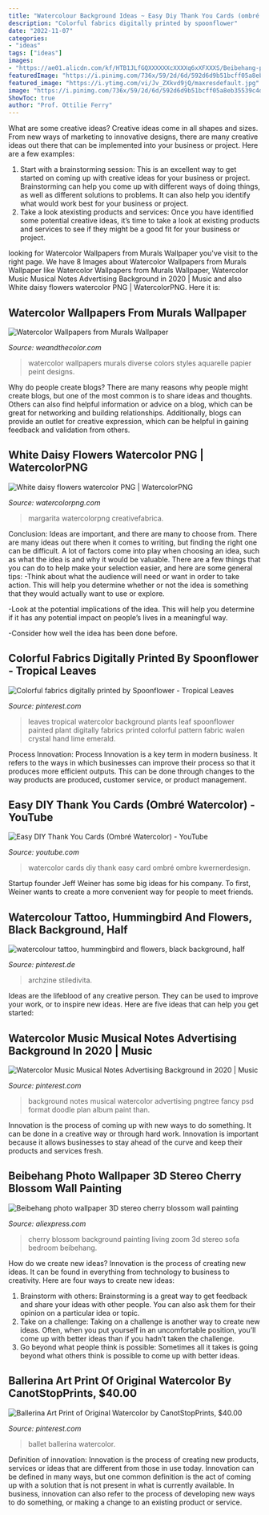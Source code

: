 ```yaml
---
title: "Watercolour Background Ideas ~ Easy Diy Thank You Cards (ombré Watercolor)"
description: "Colorful fabrics digitally printed by spoonflower"
date: "2022-11-07"
categories:
- "ideas"
tags: ["ideas"]
images:
- "https://ae01.alicdn.com/kf/HTB1JLfGQXXXXXXcXXXXq6xXFXXXS/Beibehang-photo-wallpaper-3D-stereo-cherry-blossom-wall-painting-wallpaper-living-room-bedroom-sofa-background-wall.jpg"
featuredImage: "https://i.pinimg.com/736x/59/2d/6d/592d6d9b51bcff05a8eb35539c4d9d35.jpg"
featured_image: "https://i.ytimg.com/vi/Jv_ZXkvd9jQ/maxresdefault.jpg"
image: "https://i.pinimg.com/736x/59/2d/6d/592d6d9b51bcff05a8eb35539c4d9d35.jpg"
ShowToc: true
author: "Prof. Ottilie Ferry"
---
```



What are some creative ideas?
Creative ideas come in all shapes and sizes. From new ways of marketing to innovative designs, there are many creative ideas out there that can be implemented into your business or project. Here are a few examples: 
1. Start with a brainstorming session: This is an excellent way to get started on coming up with creative ideas for your business or project. Brainstorming can help you come up with different ways of doing things, as well as different solutions to problems. It can also help you identify what would work best for your business or project. 
2. Take a look atexisting products and services: Once you have identified some potential creative ideas, it’s time to take a look at existing products and services to see if they might be a good fit for your business or project.

	

		
looking for Watercolor Wallpapers from Murals Wallpaper you've visit to the right page. We have 8 Images about Watercolor Wallpapers from Murals Wallpaper like Watercolor Wallpapers from Murals Wallpaper, Watercolor Music Musical Notes Advertising Background in 2020 | Music and also White daisy flowers watercolor PNG | WatercolorPNG. Here it is:
		
    
## Watercolor Wallpapers From Murals Wallpaper

<img loading=lazy src="http://weandthecolor.com/wp-content/uploads/2016/09/2-Watercolor-wallpapers-in-diverse-styles-and-colors.jpg" onerror="this.onerror=null;this.src='https://tse2.mm.bing.net/th?id=OIP.BiiOcBaedz6CCynml9jEmQHaLu&amp;pid=15.1';" alt="Watercolor Wallpapers from Murals Wallpaper">

_Source: weandthecolor.com_

>watercolor wallpapers murals diverse colors styles aquarelle papier peint designs. 

	

Why do people create blogs?
There are many reasons why people might create blogs, but one of the most common is to share ideas and thoughts. Others can also find helpful information or advice on a blog, which can be great for networking and building relationships. Additionally, blogs can provide an outlet for creative expression, which can be helpful in gaining feedback and validation from others.

    
## White Daisy Flowers Watercolor PNG | WatercolorPNG

<img loading=lazy src="http://cdn.shopify.com/s/files/1/0012/1310/4194/products/white-daisy-flowers-watercolor-png-background-botanical-bud-decoration-flower-watercolorpng_798_1024x1024.jpg?v=1523271645" onerror="this.onerror=null;this.src='https://tse4.mm.bing.net/th?id=OIP.Nipt-en0RCoknKp7R-7augHaE8&amp;pid=15.1';" alt="White daisy flowers watercolor PNG | WatercolorPNG">

_Source: watercolorpng.com_

>margarita watercolorpng creativefabrica. 

	

Conclusion: Ideas are important, and there are many to choose from.
There are many ideas out there when it comes to writing, but finding the right one can be difficult. A lot of factors come into play when choosing an idea, such as what the idea is and why it would be valuable. There are a few things that you can do to help make your selection easier, and here are some general tips:
-Think about what the audience will need or want in order to take action. This will help you determine whether or not the idea is something that they would actually want to use or explore.

-Look at the potential implications of the idea. This will help you determine if it has any potential impact on people’s lives in a meaningful way.

-Consider how well the idea has been done before.

    
## Colorful Fabrics Digitally Printed By Spoonflower - Tropical Leaves

<img loading=lazy src="https://i.pinimg.com/736x/20/13/9f/20139f73a854d7f5dfdd80dc9661c4c8.jpg" onerror="this.onerror=null;this.src='https://tse2.mm.bing.net/th?id=OIP.Uuiq_jrU8SKiTP04_DudIwHaLH&amp;pid=15.1';" alt="Colorful fabrics digitally printed by Spoonflower - Tropical Leaves">

_Source: pinterest.com_

>leaves tropical watercolor background plants leaf spoonflower painted plant digitally fabrics printed colorful pattern fabric walen crystal hand lime emerald. 

	

Process Innovation:
Process Innovation is a key term in modern business. It refers to the ways in which businesses can improve their process so that it produces more efficient outputs. This can be done through changes to the way products are produced, customer service, or product management.

    
## Easy DIY Thank You Cards (Ombré Watercolor) - YouTube

<img loading=lazy src="https://i.ytimg.com/vi/Jv_ZXkvd9jQ/maxresdefault.jpg" onerror="this.onerror=null;this.src='https://tse3.mm.bing.net/th?id=OIP.9uLtGbIyafDK8wITvMaB-AHaEK&amp;pid=15.1';" alt="Easy DIY Thank You Cards (Ombré Watercolor) - YouTube">

_Source: youtube.com_

>watercolor cards diy thank easy card ombré ombre kwernerdesign. 

	

Startup founder Jeff Weiner has some big ideas for his company. To first, Weiner wants to create a more convenient way for people to meet friends.

    
## Watercolour Tattoo, Hummingbird And Flowers, Black Background, Half

<img loading=lazy src="https://i.pinimg.com/736x/59/2d/6d/592d6d9b51bcff05a8eb35539c4d9d35.jpg" onerror="this.onerror=null;this.src='https://tse2.mm.bing.net/th?id=OIP.k2t90wBfL55so3ihduzEhgHaLH&amp;pid=15.1';" alt="watercolour tattoo, hummingbird and flowers, black background, half">

_Source: pinterest.de_

>archzine stiledivita. 

	

Ideas are the lifeblood of any creative person. They can be used to improve your work, or to inspire new ideas. Here are five ideas that can help you get started: 

    
## Watercolor Music Musical Notes Advertising Background In 2020 | Music

<img loading=lazy src="https://i.pinimg.com/736x/bf/28/99/bf289921dc3e943902b8a6a76e1d562b.jpg" onerror="this.onerror=null;this.src='https://tse3.mm.bing.net/th?id=OIP.6pXwcP1qajSh82_WmflGNQHaLH&amp;pid=15.1';" alt="Watercolor Music Musical Notes Advertising Background in 2020 | Music">

_Source: pinterest.com_

>background notes musical watercolor advertising pngtree fancy psd format doodle plan album paint than. 

	

Innovation is the process of coming up with new ways to do something. It can be done in a creative way or through hard work. Innovation is important because it allows businesses to stay ahead of the curve and keep their products and services fresh.

    
## Beibehang Photo Wallpaper 3D Stereo Cherry Blossom Wall Painting

<img loading=lazy src="https://ae01.alicdn.com/kf/HTB1JLfGQXXXXXXcXXXXq6xXFXXXS/Beibehang-photo-wallpaper-3D-stereo-cherry-blossom-wall-painting-wallpaper-living-room-bedroom-sofa-background-wall.jpg" onerror="this.onerror=null;this.src='https://tse4.mm.bing.net/th?id=OIP.g0ff5LuSXoypFZRAwD-pZgHaF7&amp;pid=15.1';" alt="Beibehang photo wallpaper 3D stereo cherry blossom wall painting">

_Source: aliexpress.com_

>cherry blossom background painting living zoom 3d stereo sofa bedroom beibehang. 

	

How do we create new ideas?
Innovation is the process of creating new ideas. It can be found in everything from technology to business to creativity. Here are four ways to create new ideas:

1. Brainstorm with others: Brainstorming is a great way to get feedback and share your ideas with other people. You can also ask them for their opinion on a particular idea or topic.
2. Take on a challenge: Taking on a challenge is another way to create new ideas. Often, when you put yourself in an uncomfortable position, you’ll come up with better ideas than if you hadn’t taken the challenge.
3. Go beyond what people think is possible: Sometimes all it takes is going beyond what others think is possible to come up with better ideas.

    
## Ballerina Art Print Of Original Watercolor By CanotStopPrints, $40.00

<img loading=lazy src="https://i.pinimg.com/736x/a7/de/ab/a7deabc16772cafd580c7b9158cbc4b7--ballet-art-dance-ballet.jpg" onerror="this.onerror=null;this.src='https://tse2.mm.bing.net/th?id=OIP.dv-yn0sBJHuoooKdlv1PHAHaLc&amp;pid=15.1';" alt="Ballerina Art Print of Original Watercolor by CanotStopPrints, $40.00">

_Source: pinterest.com_

>ballet ballerina watercolor. 

	

Definition of innovation:
Innovation is the process of creating new products, services or ideas that are different from those in use today. Innovation can be defined in many ways, but one common definition is the act of coming up with a solution that is not present in what is currently available. In business, innovation can also refer to the process of developing new ways to do something, or making a change to an existing product or service.

